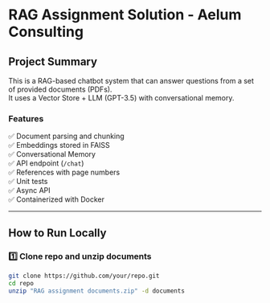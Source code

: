# RAG Assignment Solution - Aelum Consulting

## Project Summary

This is a RAG-based chatbot system that can answer questions from a set of provided documents (PDFs).  
It uses a Vector Store + LLM (GPT-3.5) with conversational memory.

### Features

✅ Document parsing and chunking  
✅ Embeddings stored in FAISS  
✅ Conversational Memory  
✅ API endpoint (`/chat`)  
✅ References with page numbers  
✅ Unit tests  
✅ Async API  
✅ Containerized with Docker

---

## How to Run Locally

### 1️⃣ Clone repo and unzip documents

```bash
git clone https://github.com/your/repo.git
cd repo
unzip "RAG assignment documents.zip" -d documents
